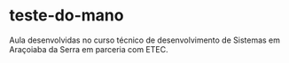 # teste-do-mano
Aula desenvolvidas no curso técnico de desenvolvimento de Sistemas em Araçoiaba da Serra em parceria com ETEC.
